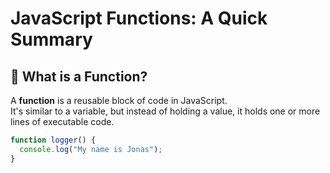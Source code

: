 # JavaScript Functions: A Quick Summary

## 🔹 What is a Function?

A **function** is a reusable block of code in JavaScript.  
It's similar to a variable, but instead of holding a value, it holds one or more lines of executable code.

```js
function logger() {
  console.log("My name is Jonas");
}
```
